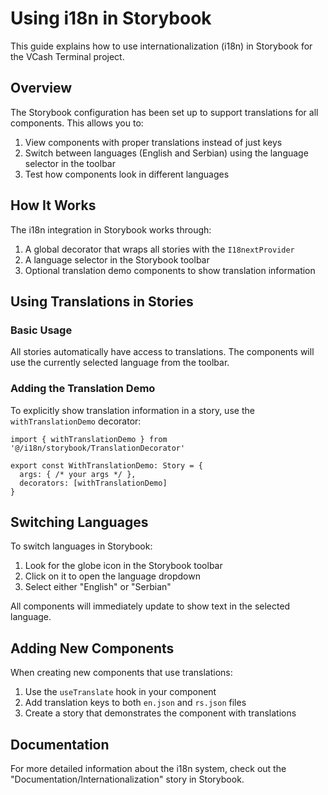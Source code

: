 # Using i18n in Storybook

This guide explains how to use internationalization (i18n) in Storybook for the VCash Terminal project.

## Overview

The Storybook configuration has been set up to support translations for all components. This allows you to:

1. View components with proper translations instead of just keys
2. Switch between languages (English and Serbian) using the language selector in the toolbar
3. Test how components look in different languages

## How It Works

The i18n integration in Storybook works through:

1. A global decorator that wraps all stories with the `I18nextProvider`
2. A language selector in the Storybook toolbar
3. Optional translation demo components to show translation information

## Using Translations in Stories

### Basic Usage

All stories automatically have access to translations. The components will use the currently selected language from the toolbar.

### Adding the Translation Demo

To explicitly show translation information in a story, use the `withTranslationDemo` decorator:

```tsx
import { withTranslationDemo } from '@/i18n/storybook/TranslationDecorator'

export const WithTranslationDemo: Story = {
  args: { /* your args */ },
  decorators: [withTranslationDemo]
}
```

## Switching Languages

To switch languages in Storybook:

1. Look for the globe icon in the Storybook toolbar
2. Click on it to open the language dropdown
3. Select either "English" or "Serbian"

All components will immediately update to show text in the selected language.

## Adding New Components

When creating new components that use translations:

1. Use the `useTranslate` hook in your component
2. Add translation keys to both `en.json` and `rs.json` files
3. Create a story that demonstrates the component with translations

## Documentation

For more detailed information about the i18n system, check out the "Documentation/Internationalization" story in Storybook.
